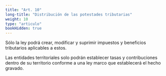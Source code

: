 ```yaml
---
title: "Art. 10"
long-title: "Distribución de las potestades tributarias"
weight: 10
type: "articulo"
bookHidden: true
--- 
```

Sólo la ley podrá crear, modificar y suprimir impuestos y beneficios tributarios aplicables a estos.

Las entidades territoriales solo podrán establecer tasas y contribuciones dentro de su territorio conforme a una ley marco que establecerá el hecho gravado.
